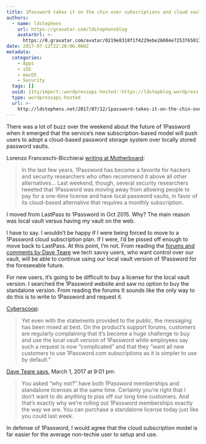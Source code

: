 ```yaml
---
title: 1Password takes it on the chin over subscriptions and cloud vaults
authors:
  - name: ldstephens
    url: https://gravatar.com/ldstephensblog
    avatarUrl: >-
      https://0.gravatar.com/avatar/0219e8318f1f4229ebe26084e7253765017f43ca0c631be37dc6d0b8ad6e40a4?s=96&d=identicon&r=G
date: 2017-07-12T22:20:06.000Z
metadata:
  categories:
    - Apps
    - iOS
    - macOS
    - Security
  tags: []
  uuid: 11ty/import::wordpressapi-hosted::https://ldstepblog.wordpress.com/?p=771
  type: wordpressapi-hosted
  url: >-
    http://ldstephens.net/2017/07/12/1password-takes-it-on-the-chin-over-subscriptions-and-cloud-vaults/
---
```

There was a lot of buzz over the weekend about the future of 1Password when it emerged that the service’s new subscription-based model will push users to adopt a cloud-based password storage system over locally stored password vaults.

Lorenzo Franceschi-Bicchierai [writing at Motherboard](https://motherboard.vice.com/en_us/article/evdbdz/why-security-experts-are-pissed-that-1password-is-pushing-users-to-the-cloud):

> In the last few years, 1Password has become a favorite for hackers and security researchers who often recommend it above all other alternatives… Last weekend, though, several security researchers tweeted that 1Password was moving away from allowing people to pay for a one-time license and have local password vaults, in favor of its cloud-based alternative that requires a monthly subscription.

I moved from LastPass to 1Password in Oct 2015. Why? The main reason was local vault versus having my vault on the web.

I have to say. I wouldn’t be happy if I were being forced to move to a 1Password cloud subscription plan. If I were, I’d be pissed off enough to move back to LastPass. At this point, I’m not. From reading the [forums and comments by Dave Teare](https://blog.agilebits.com/2016/08/03/new-1password-hosted-service/comment-page-8/#comment-7729) we tech savvy users, who want control over our vault, will be able to continue using our local vault version of 1Password for the foreseeable future.

For new users, it’s going to be difficult to buy a license for the local vault version. I searched the 1Password website and saw no option to buy the standalone version. From reading the forums It sounds like the only way to do this is to write to 1Password and request it.

[Cyberscoop](https://www.cyberscoop.com/1password-subscription-no-local-machine-storage/):

> Yet even with the statements provided to the public, the messaging has been mixed at best. On the product’s support forums, customers are regularly complaining that it’s become a huge challenge to buy and use the local vault version of 1Password while employees say such a request is now “complicated” and that they “want all new customers to use 1Password.com subscriptions as it is simpler to use by default.”

[Dave Teare says](https://blog.agilebits.com/2016/08/03/new-1password-hosted-service/comment-page-8/#comment-7729), March 1, 2017 at 9:01 pm:

> You asked “why not?” have both 1Password memberships and standalone licenses at the same time. Certainly you’re right that I don’t want to do anything to piss off our long time customers. And that’s exactly why we’re rolling out 1Password memberships exactly the way we are. You can purchase a standalone license today just like you could last week.

In defense of 1Password, I would agree that the cloud subscription model is far easier for the average non-techie user to setup and use.